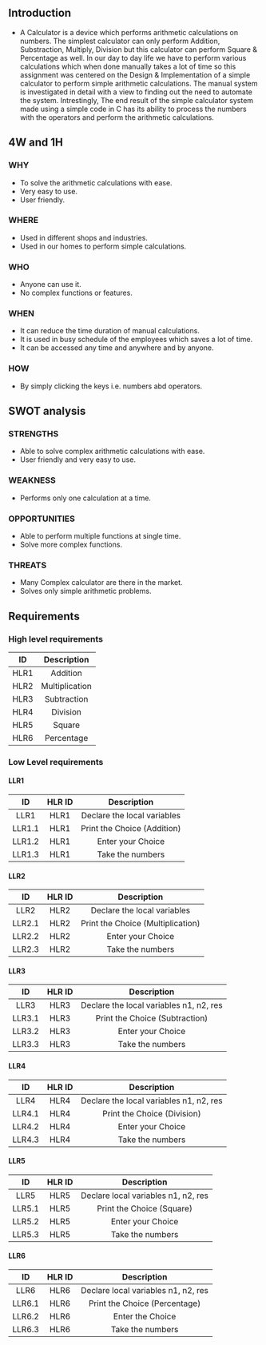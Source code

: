 ## Introduction
-   A Calculator is a device which performs arithmetic calculations on numbers. The simplest calculator can only perform Addition, Substraction, Multiply, Division but this calculator can perform Square & Percentage as well. In our day to day life we have to perform various calculations which when done manually takes a lot of time so this assignment was centered on the Design & Implementation of a simple calculator to perform simple arithmetic calculations. The manual system is investigated in detail with a view to finding out the need to automate the system. Intrestingly, The end result of the simple calculator system made using a simple code in C has its ability to process the numbers with the operators and perform the arithmetic calculations. 

## 4W and 1H
### WHY 
-   To solve the arithmetic calculations with ease.
-   Very easy to use.
-   User friendly.

### WHERE
-   Used in different shops and industries.
-   Used in our homes to perform simple calculations.
### WHO
-   Anyone can use it.
-   No complex functions or features.
### WHEN
-   It can reduce the time duration of manual calculations.
-   It is used in busy schedule of the employees which saves a lot of time.
-   It can be accessed any time and anywhere and by anyone.
### HOW
-   By simply clicking the keys i.e. numbers abd operators.
## SWOT analysis
### STRENGTHS
-   Able to solve complex arithmetic calculations with ease.
-   User friendly and very easy to use.
### WEAKNESS
-   Performs only one calculation at a time.
### OPPORTUNITIES
-   Able to perform multiple functions at single time.
-   Solve more complex functions.
### THREATS
-   Many Complex calculator are there in the market.
-   Solves only simple arithmetic problems.
## Requirements
### High level requirements
|ID|Description|	
|:--:|:--:|
|HLR1|Addition|
|HLR2|Multiplication|
|HLR3|Subtraction|
|HLR4|Division|
|HLR5|Square|
|HLR6|Percentage|
### Low Level requirements
#### LLR1
|ID|HLR ID|Description|
|:--:|:--:|:--:|
|LLR1|HLR1|Declare the local variables|
|LLR1.1|HLR1|Print the Choice (Addition)|
|LLR1.2|HLR1|Enter your Choice|
|LLR1.3|HLR1|Take the numbers|
#### LLR2
|ID|HLR ID|Description|
|:--:|:--:|:--:|
|LLR2|HLR2|Declare the local variables|
|LLR2.1|HLR2|Print the Choice (Multiplication)|
|LLR2.2|HLR2|Enter your Choice|
|LLR2.3|HLR2|Take the numbers|
#### LLR3 
|ID|HLR ID|Description|
|:--:|:--:|:--:|
|LLR3|HLR3|Declare the local variables n1, n2, res|
|LLR3.1|HLR3|Print the Choice (Subtraction)|
|LLR3.2|HLR3|Enter your Choice|
|LLR3.3|HLR3|Take the numbers|
#### LLR4
|ID|HLR ID|Description|
|:--:|:--:|:--:|
|LLR4|HLR4|Declare the local variables n1, n2, res|
|LLR4.1|HLR4|Print the Choice (Division)|
|LLR4.2|HLR4|Enter your Choice|
|LLR4.3|HLR4|Take the numbers|
#### LLR5 
|ID|HLR ID|Description|
|:--:|:--:|:--:|
|LLR5|HLR5|Declare local variables n1, n2, res|
|LLR5.1|HLR5|Print the Choice (Square)|
|LLR5.2|HLR5|Enter your Choice|
|LLR5.3|HLR5|Take the numbers|
#### LLR6
|ID|HLR ID|Description|
|:--:|:--:|:--:|
|LLR6|HLR6|Declare local variables n1, n2, res|
|LLR6.1|HLR6|Print the Choice (Percentage)|
|LLR6.2|HLR6|Enter the Choice|
|LLR6.3|HLR6|Take the numbers| 
